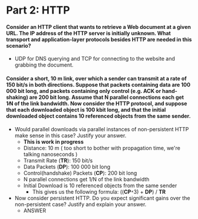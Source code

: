 # Part 2: HTTP
#### Consider an HTTP client that wants to retrieve a Web document at a given URL. The IP address of the HTTP server is initially unknown. What transport and application-layer protocols besides HTTP are needed in this scenario?
* UDP for DNS querying and TCP for connecting to the website and grabbing the document.

#### Consider a short, 10 m link, over which a sender can transmit at a rate of 150 bit/s in both directions. Suppose that packets containing data are 100 000 bit long, and packets containing only control (e.g. ACK or hand-shaking) are 200 bit long. Assume that N parallel connections each get 1∕N of the link bandwidth. Now consider the HTTP protocol, and suppose that each downloaded object is 100 kbit long, and that the initial downloaded object contains 10 referenced objects from the same sender.
* Would parallel downloads via parallel instances of non-persistent HTTP make sense in this case? Justify your answer.
    * __This is work in progress__
    * Distance: 10 m ( too short to bother with propagation time, we're talking nanoseconds )
    * Transmit Rate (__TR__): 150 bit/s
    * Data Packets (__DP__): 100 000 bit long
    * Control(handshake) Packets (__CP__): 200 bit long
    * N parallel connections get 1/N of the link bandwidth
    * Initial Download is 10 referenced objects from the same sender
        * This gives us the following formula: ((__CP__`*`3) + __DP__) / __TR__
* Now consider persistent HTTP. Do you expect significant gains over the non-persistent case? Justify and explain your answer.
    * ANSWER